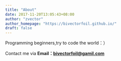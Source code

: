 ```yaml
---
title: "About"
date: 2017-11-20T13:05:43+08:00
author: "zvector"
author_homepage: "https://bivectorfoil.github.io/"
draft: false
---
```


Programming beginners,try to code the world：）

Contact me via **Email：bivectorfoil@gamil.com**

